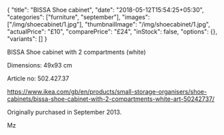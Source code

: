 {
    "title": "BISSA Shoe cabinet",
    "date": "2018-05-12T15:54:25+05:30",
    "categories": ["furniture", "september"],
    "images": ["/img/shoecabinet/1.jpg"],
    "thumbnailImage": "/img/shoecabinet/1.jpg",
    "actualPrice": "£10",
    "comparePrice": "£24",
    "inStock": false,
    "options": {},
    "variants": []
}

BISSA Shoe cabinet with 2 compartments (white)

Dimensions: 49x93 cm

Article no: 502.427.37

https://www.ikea.com/gb/en/products/small-storage-organisers/shoe-cabinets/bissa-shoe-cabinet-with-2-compartments-white-art-50242737/

Originally purchased in September 2013.

Mz